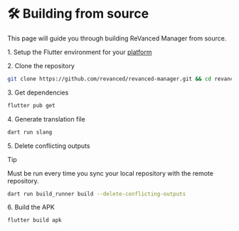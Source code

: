# 🛠️ Building from source

This page will guide you through building ReVanced Manager from source.

1\. Setup the Flutter environment for your [platform](https://docs.flutter.dev/get-started/install)

2\. Clone the repository

   ```sh
   git clone https://github.com/revanced/revanced-manager.git && cd revanced-manager
   ```
3\. Get dependencies

   ```sh
   flutter pub get
   ```

4\. Generate translation file

   ```sh
   dart run slang
   ```

5\. Delete conflicting outputs

> [!TIP]
> Must be run every time you sync your local repository with the remote repository.

   ```sh
   dart run build_runner build --delete-conflicting-outputs
   ```

6\. Build the APK

   ```sh
   flutter build apk
   ```
